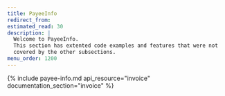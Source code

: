 ```yaml
---
title: PayeeInfo
redirect_from:
estimated_read: 30
description: |
  Welcome to PayeeInfo.
  This section has extented code examples and features that were not
  covered by the other subsections.
menu_order: 1200
---
```


{% include payee-info.md api_resource="invoice"
documentation_section="invoice" %}
